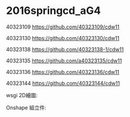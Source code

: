 # 2016springcd_aG4 
 
40323109            https://github.com/40323109/cdw11

40323130            https://github.com/40323130/cdw11

40323138            https://github.com/40323138-1/cdw11

40323135            https://github.com/a40323135/cdw11

40323136            https://github.com/40323136/cdw11 

40323144            https://github.com/40323144/cdw11 

wsgi 2D繪圖:

Onshape 組立件: